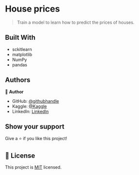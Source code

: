 # House prices

> Train a model to learn how to predict the prices of houses.

## Built With

- sckitlearn
- matplotlib
- NumPy
- pandas

## Authors

👤 **Author**

- GitHub: [@githubhandle](https://github.com/Abdona)
- Kaggle: [@Kaggle](https://www.kaggle.com/abdulrahmannaser)
- LinkedIn: [LinkedIn](https://www.linkedin.com/in/abdulrahmannaserelawady/)

## Show your support

Give a ⭐️ if you like this project!

## 📝 License

This project is [MIT](lic.url) licensed.
